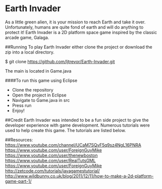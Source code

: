 # Earth Invader

As a little green alien, it is your mission to reach Earth and take it over. Unfortunately, humans are quite fond of earth and will do anything to protect it! Earth Invader is a 2D platform space game inspired by the classic arcade game, Galaga.


##Running
To play Earth Invader either clone the project or download the zip into a local directory.

$ git clone https://github.com/ljtrevor/Earth-Invader.git

The main is located in Game.java

####To run this game using Eclipse
 - Clone the repository
 - Open the project in Eclipse
 - Navigate to Game.java in src
 - Press run
 - Enjoy!
 

##Credit
Earth Invader was intended to be a fun side project to give the developer experience with game development. 
Numerous tutorials were used to help create this game. The tutorials are listed below. 

##Resources:
https://www.youtube.com/channel/UCaM7SQvF5q9sz4NgL16PNRA
https://www.youtube.com/user/ForeignGuyMike
https://www.youtube.com/user/thenewboston
https://www.youtube.com/user/RealTutsGML
https://www.youtube.com/user/ForeignGuyMike
http://zetcode.com/tutorials/javagamestutorial/
http://www.wildbunny.co.uk/blog/2011/12/11/how-to-make-a-2d-platform-game-part-1/



